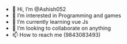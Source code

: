 - 👋 Hi, I’m @Ashish052
- 👀 I’m interested in Programming and games
- 🌱 I’m currently learning vue Js
- 💞️ I’m looking to collaborate on anything
- 📫 How to reach me (9843083493)

<!---
Ashish052/Ashish052 is a ✨ special ✨ repository because its `README.md` (this file) appears on your GitHub profile.
You can click the Preview link to take a look at your changes.
--->
